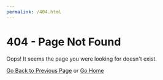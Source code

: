 ```yaml
---
permalink: /404.html
---
```


# 404 - Page Not Found

Oops! It seems the page you were looking for doesn't exist.

[Go Back to Previous Page](javascript:history.back()) or [Go Home](ravis-world.github.io)
